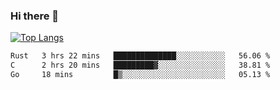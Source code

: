 ### Hi there 👋

<!--
**3Xpl0it3r/3Xpl0it3r** is a ✨ _special_ ✨ repository because its `README.md` (this file) appears on your GitHub profile.

Here are some ideas to get you started:

- 🔭 I’m currently working on ...
- 🌱 I’m currently learning ...
- 👯 I’m looking to collaborate on ...
- 🤔 I’m looking for help with ...
- 💬 Ask me about ...
- 📫 How to reach me: ...
- 😄 Pronouns: ...
- ⚡ Fun fact: ...
-->


[![Top Langs](https://github-readme-stats.vercel.app/api/top-langs/?username=3Xpl0it3r&layout=compact)](https://github.com/3Xpl0it3r/3Xpl0it3r)

<!--START_SECTION:waka-->

```txt
Rust   3 hrs 22 mins   ██████████████░░░░░░░░░░░   56.06 %
C      2 hrs 20 mins   █████████▓░░░░░░░░░░░░░░░   38.81 %
Go     18 mins         █▒░░░░░░░░░░░░░░░░░░░░░░░   05.13 %
```

<!--END_SECTION:waka-->
